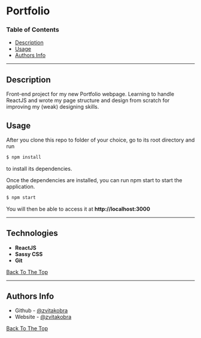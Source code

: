 # Portfolio

### Table of Contents

- [Description](#description)
- [Usage](#usage)
- [Authors Info](#authors-info)

---

## Description

Front-end project for my new Portfolio webpage.
Learning to handle ReactJS and wrote my page structure and design from scratch for improving my (weak) designing skills.

## Usage
After you clone this repo to folder of your choice, 
go to its root directory and run 
```bash
$ npm install
```
to install its dependencies.

Once the dependencies are installed, 
you can run npm start to start the application. 
```bash
$ npm start
```

You will then be able to access it at **http://localhost:3000**

---

## Technologies

- **ReactJS**
- **Sassy CSS**
- **Git**

[Back To The Top](#portfolio)

---

## Authors Info

- Github - [@zvitakobra](https://github.com/zvitakobra)
- Website - [@zvitakobra](http://kevingros.dnevnasobastudio.si/)

[Back To The Top](#portfolio)